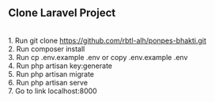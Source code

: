 ## Clone Laravel Project

<br>1. Run git clone https://github.com/rbtl-alh/ponpes-bhakti.git
<br>2. Run composer install
<br>3. Run cp .env.example .env or copy .env.example .env
<br>4. Run php artisan key:generate
<br>5. Run php artisan migrate
<br>6. Run php artisan serve
<br>7. Go to link localhost:8000
